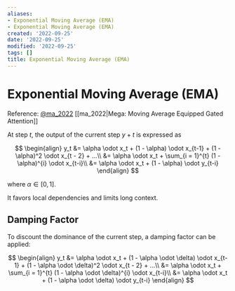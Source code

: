 ```yaml
---
aliases:
- Exponential Moving Average (EMA)
- Exponential Moving Average (EMA)
created: '2022-09-25'
date: '2022-09-25'
modified: '2022-09-25'
tags: []
title: Exponential Moving Average (EMA)
---
```


# Exponential Moving Average (EMA)

Reference: [@ma_2022](zotero://select/items/@ma_2022) [[ma_2022|Mega: Moving Average Equipped Gated Attention]]

At step $t$, the output of the current step $y+t$ is expressed as

$$
\begin{align}
y_t &= \alpha \odot x_t + (1 - \alpha) \odot x_{t-1} + (1 - \alpha)^2 \odot x_{t - 2} + ...\\
&= \alpha \odot x_t + \sum_{i = 1}^{t} (1 - \alpha)^{i} \odot x_{t-i}\\
&= \alpha \odot x_t + (1 - \alpha) \odot y_{t-i}
\end{align}
$$

where $\alpha \in [0, 1]$.

It favors local dependencies and limits long context.

## Damping Factor

To discount the dominance of the current step, a damping factor can be applied:

$$
\begin{align}
y_t &= \alpha \odot x_t + (1 - \alpha \odot \delta) \odot x_{t-1} + (1 - \alpha \odot \delta)^2 \odot x_{t - 2} + ...\\
&= \alpha \odot x_t + \sum_{i = 1}^{t} (1 - \alpha \odot \delta)^{i} \odot x_{t-i}\\
&= \alpha \odot x_t + (1 - \alpha \odot \delta) \odot y_{t-i}
\end{align}
$$
